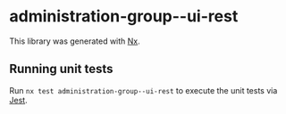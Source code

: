 # administration-group--ui-rest

This library was generated with [Nx](https://nx.dev).

## Running unit tests

Run `nx test administration-group--ui-rest` to execute the unit tests via [Jest](https://jestjs.io).

